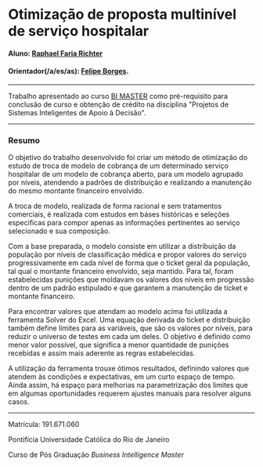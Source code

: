 # Otimização de proposta multinível de serviço hospitalar

#### Aluno: [Raphael Faria Richter](https://github.com/richterraphael)
#### Orientador(/a/es/as): [Felipe Borges](https://github.com/FelipeBorgesC).

---

Trabalho apresentado ao curso [BI MASTER](https://ica.puc-rio.ai/bi-master) como pré-requisito para conclusão de curso e obtenção de crédito na disciplina "Projetos de Sistemas Inteligentes de Apoio à Decisão".


---

### Resumo

O objetivo do trabalho desenvolvido foi criar um método de otimização do estudo de troca de modelo de cobrança de um determinado serviço hospitalar de um modelo de cobrança aberto, para um modelo agrupado por níveis, atendendo a padrões de distribuição e realizando a manutenção do mesmo montante financeiro envolvido.

A troca de modelo, realizada de forma racional e sem tratamentos comerciais, é realizada com estudos em báses históricas e seleções especificas para compor apenas as informações pertinentes ao serviço selecionado e sua composição.

Com a base preparada, o modelo consiste em utilizar a distribuição da população por níveis de classificação médica e propor valores do serviço progressivamente em cada nível de forma que o ticket geral da população, tal qual o montante financeiro envolvido, seja mantido. Para tal, foram estabelecidas punições que moldavam os valores dos níveis em progressão dentro de um padrão estipulado e que garantem a manutenção de ticket e montante financeiro. 

Para encontrar valores que atendam ao modelo acima foi utilizada a ferramenta Solver do Excel. Uma equação derivada do ticket e distribuição também define limites para as variáveis, que são os valores por níveis, para reduzir o universo de testes em cada um deles. O objetivo é definido como menor valor possível, que significa a menor quantidade de punições recebidas e assim mais aderente as regras estabelecidas.

A utilização da ferramenta trouxe ótimos resultados, definindo valores que atendem às condições e expectativas, em um curto espaço de tempo. Ainda assim, há espaço para melhorias na parametrização dos limites que em algumas oportunidades requerem ajustes manuais para resolver alguns casos.

---

Matrícula: 191.671.060

Pontifícia Universidade Católica do Rio de Janeiro

Curso de Pós Graduação *Business Intelligence Master*
